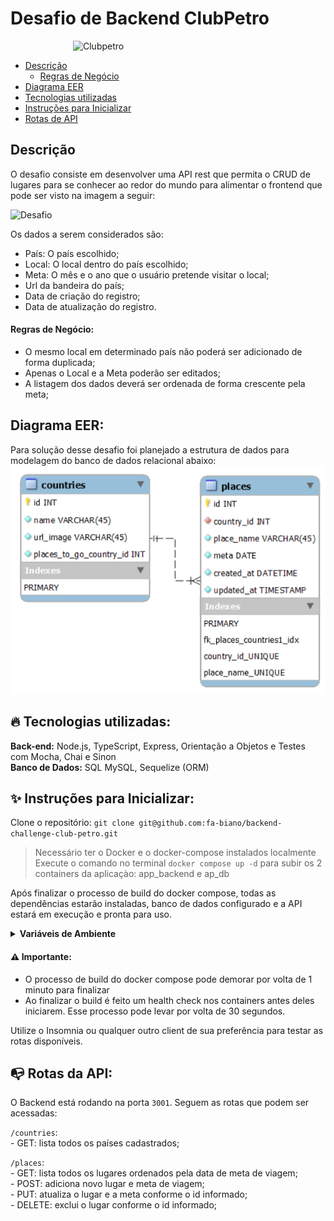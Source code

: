 # Desafio de Backend ClubPetro

<img src="./img/logo-clubpetro.png" style="margin-left: 100px" alt="Clubpetro" width="300">

- [Descrição](#descrição)
  - [Regras de Negócio](#regras-de-negócio)
- [Diagrama EER](#Diagrama-EER:)
- [Tecnologias utilizadas](#🔥-tecnologias-utilizadas)
- [Instruções para Inicializar](#✨-instruções-para-inicializar)
- [Rotas de API](#📭-rotas-da-API)

## Descrição

O desafio consiste em desenvolver uma API rest que permita o CRUD de lugares para se conhecer ao redor do mundo para alimentar o frontend que pode ser visto na imagem a seguir:

<img src="./img/challenge.png" alt="Desafio" >

Os dados a serem considerados são:

- País: O país escolhido;
- Local: O local dentro do país escolhido;
- Meta: O mês e o ano que o usuário pretende visitar o local;
- Url da bandeira do país;
- Data de criação do registro;
- Data de atualização do registro.

#### Regras de Negócio:

- O mesmo local em determinado país não poderá ser adicionado de forma duplicada;
- Apenas o Local e a Meta poderão ser editados;
- A listagem dos dados deverá ser ordenada de forma crescente pela meta;

## Diagrama EER:

Para solução desse desafio foi planejado a estrutura de dados para modelagem do banco de dados relacional abaixo: </br>
<img src="./img/diagrama_EER.png" alt="Diagrama-EER" >

## 🔥 Tecnologias utilizadas:

  **Back-end:** Node.js, TypeScript, Express, Orientação a Objetos e Testes com Mocha, Chai e Sinon </br>
  **Banco de Dados:** SQL MySQL, Sequelize (ORM) </br>

## ✨ Instruções para Inicializar:

  Clone o repositório: `git clone git@github.com:fa-biano/backend-challenge-club-petro.git`
  
  > Necessário ter o Docker e o docker-compose instalados localmente
  Execute o comando no terminal `docker compose up -d` para subir os 2 containers da aplicaçào: app_backend e ap_db 

  Após finalizar o processo de build do docker compose, todas as dependências estarão instaladas, banco de dados configurado e a API estará em execução e pronta para uso.

  <details>
    <summary><strong>Variáveis de Ambiente</strong></summary></br>
    Não há necessidade de configurar um arquivo .env nesse projeto. </br>
    No entanto, caso haja necessidade de fazer alguma alteração, crie um arquivo .env com as variáveis abaixo:

    `API_PORT=3001`
    `MYSQL_HOST=app_db`
    `MYSQL_PORT=3306`
    `MYSQL_USER=root`
    `MYSQL_PASSWORD=password`
    `MYSQL_DB_NAME=CLUB_PETRO`
  </details>

  #### ⚠️ Importante:
  * O processo de build do docker compose pode demorar por volta de 1 minuto para finalizar </br>
  * Ao finalizar o build é feito um health check nos containers antes deles iniciarem. Esse processo pode levar por volta de 30 segundos.

  Utilize o Insomnia ou qualquer outro client de sua preferência para testar as rotas disponíveis.

## 📭 Rotas da API:

O Backend está rodando na porta `3001`. Seguem as rotas que podem ser acessadas:

  `/countries`: </br>
    - GET: lista todos os países cadastrados; </br>

  `/places`: </br>
    - GET: lista todos os lugares ordenados pela data de meta de viagem; </br>
    - POST: adiciona novo lugar e meta de viagem; </br>
    - PUT: atualiza o lugar e a meta conforme o id informado; </br>
    - DELETE: exclui o lugar conforme o id informado; </br>

